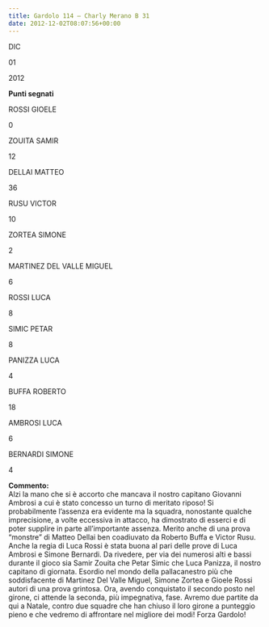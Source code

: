 ```yaml
---
title: Gardolo 114 – Charly Merano B 31
date: 2012-12-02T08:07:56+00:00
---
```

DIC

01

2012

**Punti segnati**

ROSSI GIOELE

0

ZOUITA SAMIR

12

DELLAI MATTEO

36

RUSU VICTOR

10

ZORTEA SIMONE

2

MARTINEZ DEL VALLE MIGUEL

6

ROSSI LUCA

8

SIMIC PETAR

8

PANIZZA LUCA

4

BUFFA ROBERTO

18

AMBROSI LUCA

6

BERNARDI SIMONE

4

**Commento:**  
Alzi la mano che si è accorto che mancava il nostro capitano Giovanni Ambrosi a cui è stato concesso un turno di meritato riposo! Si probabilmente l’assenza era evidente ma la squadra, nonostante qualche imprecisione, a volte eccessiva in attacco, ha dimostrato di esserci e di poter supplire in parte all’importante assenza. Merito anche di una prova “monstre” di Matteo Dellai ben coadiuvato da Roberto Buffa e Victor Rusu. Anche la regia di Luca Rossi è stata buona al pari delle prove di Luca Ambrosi e Simone Bernardi. Da rivedere, per via dei numerosi alti e bassi durante il gioco sia Samir Zouita che Petar Simic che Luca Panizza, il nostro capitano di giornata. Esordio nel mondo della pallacanestro più che soddisfacente di Martinez Del Valle Miguel, Simone Zortea e Gioele Rossi autori di una prova grintosa. Ora, avendo conquistato il secondo posto nel girone, ci attende la seconda, più impegnativa, fase. Avremo due partite da qui a Natale, contro due squadre che han chiuso il loro girone a punteggio pieno e che vedremo di affrontare nel migliore dei modi! Forza Gardolo!